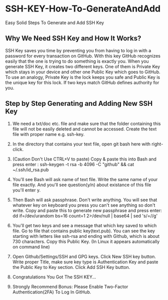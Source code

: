 # SSH-KEY-How-To-GenerateAndAdd

Easy Solid Steps To Generate and Add SSH Key

## Why We Need SSH Key and How It Works?

SSH Key saves you time by preventing you from having to log in with a password for every transaction on GitHub. With this key GitHub recognizes easily that the one is trying to do something is exactly you.
When you generate SSH Key, it creates two different keys. One of them is Private Key which stays in your device and other one Public Key which goes to GitHub. To use an analogy, Private Key is the lock keeps you safe and Public Key is the unique key for this lock. If two keys match GitHub defines authority for you.

## Step by Step Generating and Adding New SSH Key

1. We need a txt/doc etc. file and make sure that the folder containing this file will not be easily deleted and cannot be accessed. Create the text file with proper name e.g. ssh-key.

2. In the directory that contains your text file, open git bash here with right-click.

3. (Caution Don't Use CTRL+V to paste) Copy & paste this into Bash and press enter : ssh-keygen -t rsa -b 4096 -C "github" && cat ~/.ssh/id_rsa.pub

4. You'll see Bash will ask name of text file. Write the same name of your file exactly. And you'll see question(y/n) about existance of this file you'll enter y.

5. Then Bash will ask passphrase. Don't write anything. You will see that whatever key on keyboard you press you can't see anything so don't write. Copy and paste this to generate new passphrase and press enter:
   dd if=/dev/urandom bs=16 count=1 2>/dev/null | base64 | sed 's/=//g'

6. You'll get two keys and see a message that which key saved to which file. Go to file that contains public key(text.pub). You can see the key starting with letters like ssh-rsa and ending with Github, which is about 730 characters. Copy this Public Key. (In Linux it appears automatically on command line)

7. Open Github/Settings/SSH and GPG keys. Click New SSH key button. Write proper Title, make sure key type is Authentication Key and paste the Public Key to Key section. Click Add SSH Key button.

8. Congratulations You Got The SSH KEY...

9. Strongly Recommend Bonus: Please Enable Two-Factor Authentication(2FA) To Log In GitHub.
